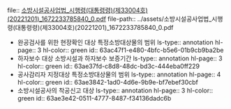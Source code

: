 file:: [소방시설공사업법_시행령(대통령령)(제33004호)(20221201)_1672233785840_0.pdf](../assets/소방시설공사업법_시행령(대통령령)(제33004호)(20221201)_1672233785840_0.pdf)
file-path:: ../assets/소방시설공사업법_시행령(대통령령)(제33004호)(20221201)_1672233785840_0.pdf

- 완공검사를 위한 현장확인 대상 특정소방대상물의 범위
  ls-type:: annotation
  hl-page:: 3
  hl-color:: green
  id:: 63ac47f1-e480-4bfc-b5e6-01b9cb9ba2be
- 하자보수 대상 소방시설과 하자보수 보증기간
  ls-type:: annotation
  hl-page:: 3
  hl-color:: green
  id:: 63ae37fd-c8d8-48dc-bd3c-444eba0ff229
- 공사감리자 지정대상 특정소방대상물의 범위
  ls-type:: annotation
  hl-page:: 4
  hl-color:: green
  id:: 63ae3842-1ad0-4d6e-9b9e-bf7ebef30cbf
- 소방시설공사의 착공신고 대상
  ls-type:: annotation
  hl-page:: 3
  hl-color:: green
  id:: 63ae3e42-0511-4777-8487-f34136dadc6b